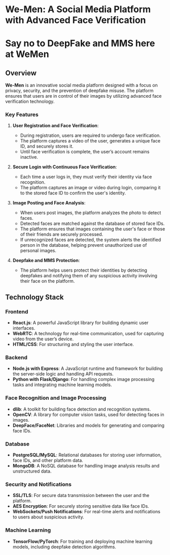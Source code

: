 # We-Men: A Social Media Platform with Advanced Face Verification
# Say no to DeepFake and MMS here at WeMen

## Overview

**We-Men** is an innovative social media platform designed with a focus on privacy, security, and the prevention of deepfake misuse. The platform ensures that users are in control of their images by utilizing advanced face verification technology. 

### Key Features

1. **User Registration and Face Verification**:
    - During registration, users are required to undergo face verification.
    - The platform captures a video of the user, generates a unique face ID, and securely stores it.
    - Until face verification is complete, the user’s account remains inactive.

2. **Secure Login with Continuous Face Verification**:
    - Each time a user logs in, they must verify their identity via face recognition.
    - The platform captures an image or video during login, comparing it to the stored face ID to confirm the user's identity.

3. **Image Posting and Face Analysis**:
    - When users post images, the platform analyzes the photo to detect faces.
    - Detected faces are matched against the database of stored face IDs.
    - The platform ensures that images containing the user's face or those of their friends are securely processed.
    - If unrecognized faces are detected, the system alerts the identified person in the database, helping prevent unauthorized use of personal images.

4. **Deepfake and MMS Protection**:
    - The platform helps users protect their identities by detecting deepfakes and notifying them of any suspicious activity involving their face on the platform.

## Technology Stack

### Frontend
- **React.js**: A powerful JavaScript library for building dynamic user interfaces.
- **WebRTC**: A technology for real-time communication, used for capturing video from the user’s device.
- **HTML/CSS**: For structuring and styling the user interface.

### Backend
- **Node.js with Express**: A JavaScript runtime and framework for building the server-side logic and handling API requests.
- **Python with Flask/Django**: For handling complex image processing tasks and integrating machine learning models.

### Face Recognition and Image Processing
- **dlib**: A toolkit for building face detection and recognition systems.
- **OpenCV**: A library for computer vision tasks, used for detecting faces in images.
- **DeepFace/FaceNet**: Libraries and models for generating and comparing face IDs.

### Database
- **PostgreSQL/MySQL**: Relational databases for storing user information, face IDs, and other platform data.
- **MongoDB**: A NoSQL database for handling image analysis results and unstructured data.

### Security and Notifications
- **SSL/TLS**: For secure data transmission between the user and the platform.
- **AES Encryption**: For securely storing sensitive data like face IDs.
- **WebSockets/Push Notifications**: For real-time alerts and notifications to users about suspicious activity.

### Machine Learning
- **TensorFlow/PyTorch**: For training and deploying machine learning models, including deepfake detection algorithms.
